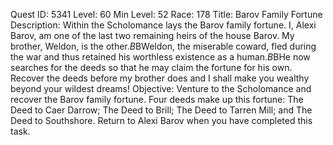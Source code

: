 Quest ID: 5341
Level: 60
Min Level: 52
Race: 178
Title: Barov Family Fortune
Description: Within the Scholomance lays the Barov family fortune. I, Alexi Barov, am one of the last two remaining heirs of the house Barov. My brother, Weldon, is the other.$B$BWeldon, the miserable coward, fled during the war and thus retained his worthless existence as a human.$B$BHe now searches for the deeds so that he may claim the fortune for his own. Recover the deeds before my brother does and I shall make you wealthy beyond your wildest dreams!
Objective: Venture to the Scholomance and recover the Barov family fortune. Four deeds make up this fortune: The Deed to Caer Darrow; The Deed to Brill; The Deed to Tarren Mill; and The Deed to Southshore. Return to Alexi Barov when you have completed this task.
